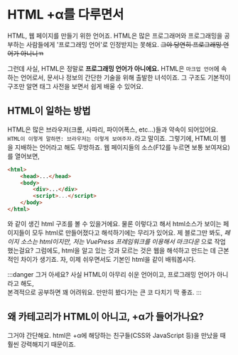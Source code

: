 # HTML +α를 다루면서
HTML, 웹 페이지를 만들기 위한 언어죠. HTML은 많은 프로그래머와 프로그래밍을 공부하는 사람들에게 '프로그래밍 언어'로 인정받지는 못해요. ~~그야 당연히 프로그래밍 언어가 아니니ㄲ~~  
  
그런데 사실, HTML은 정말로 **프로그래밍 언어가 아니에요.** HTML은 `마크업 언어`에 속하는 언어로서, 문서나 정보의 간단한 기술을 위해 출발한 녀석이죠. 그 구조도 기본적이 구조만 알면 태그 사전을 보면서 쉽게 배울 수 있어요.
  
## HTML이 일하는 방법
HTML은 많은 브라우저(크롬, 사파리, 파이어폭스, etc...)들과 약속이 되어있어요. `HTML이 이렇게 말하면: 브라우저는 이렇게 보여주자.`라고 말이죠. 그렇기에, HTML이 웹을 지배하는 언어라고 해도 무방하죠. 웹 페이지들의 소스(F12를 누르면 보통 보여져요)를 열어보면, 
```html
<html>
    <head>...</head>
    <body>
        <div>...</div>
        <script>...</script>
    </body>
</html>
```
와 같이 생긴 html 구조를 볼 수 있을거에요. 물론 이렇다고 해서 html소스가 보이는 페이지들이 모두 html로 만들어졌다고 해석하기에는 무리가 있어요. 제 블로그만 봐도, *페이지 소스는 html이지만, 저는 VuePress 프레임워크를 이용해서 마크다운* 으로 작업했는걸요? 그럼에도, html을 알고 있는 것과 모르는 것은 웹을 해석하고 만드는 데 근본적인 차이가 생기죠. 자, 이제 쉬우면서도 기본인 html을 같이 배워봅시다.  
  
:::danger 그거 아세요?
사실 HTML이 아무리 쉬운 언어이고, 프로그래밍 언어가 아니라고 해도,  
본격적으로 공부하면 꽤 어려워요. 만만히 봤다가는 큰 코 다치기 딱 좋죠.
:::

## 왜 카테고리가 HTML이 아니고, +α가 들어가나요?
그거야 간단해요. html은 +α에 해당하는 친구들(CSS와 JavaScript 등)을 만났을 때 훨씬 강력해지기 때문이죠.  